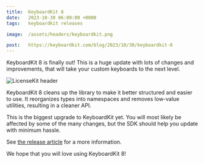 ```yaml
---
title:  KeyboardKit 8
date:   2023-10-30 06:00:00 +0000
tags:   keyboardkit releases

image:  /assets/headers/keyboardkit.png

post:   https://keyboardkit.com/blog/2023/10/30/keyboardkit-8
---
```


KeyboardKit 8 is finally out! This is a huge update with lots of changes and improvements, that will take your custom keyboards to the next level.

![LicenseKit header]({{page.image}})

KeyboardKit 8 cleans up the library to make it better structured and easier to use. It reorganizes types into namespaces and removes low-value utilities, resulting in a cleaner API.

This is the biggest upgrade to KeyboardKit yet. You will most likely be affected by some of the many changes, but the SDK should help you update with minimum hassle.

See [the release article]({{page.post}}) for a more information.

We hope that you will love using KeyboardKit 8!